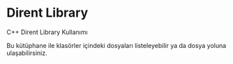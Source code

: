 # Dirent Library

C++ Dirent Library Kullanımı

Bu kütüphane ile klasörler içindeki dosyaları listeleyebilir ya da dosya yoluna ulaşabilirsiniz.
